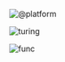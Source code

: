 ![@platform](https://user-images.githubusercontent.com/185555/88729229-76ac1280-d187-11ea-81c6-14146ec64848.png)

![turing](https://user-images.githubusercontent.com/185555/184806246-4501d5e0-ed2b-44e7-9b97-d59b44ce6a1f.png)

![func](https://user-images.githubusercontent.com/185555/184804978-0a4b15f0-9cf5-447d-b717-bda480370b51.png)
